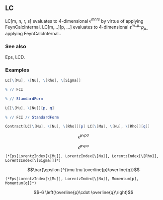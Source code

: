 ##  LC 

LC[m, n, r, s] evaluates to 4-dimensional $\epsilon ^{m n r s}$ by virtue of applying FeynCalcInternal. LC[m,...][p, ...] evaluates to 4-dimensional $\epsilon ^{m \text{..} \mu  \text{..}}p_{\mu  \text{..}}$ applying FeynCalcInternal..

###  See also 

Eps, LCD.

###  Examples 

```mathematica
LC[\[Mu], \[Nu], \[Rho], \[Sigma]] 
 
% // FCI 
 
% // StandardForm 
 
LC[\[Mu], \[Nu]][p, q] 
 
% // FCI // StandardForm 
 
Contract[LC[\[Mu], \[Nu], \[Rho]][p] LC[\[Mu], \[Nu], \[Rho]][q]] 
```

$$\bar{\epsilon }^{\mu \nu \rho \sigma }$$

$$\bar{\epsilon }^{\mu \nu \rho \sigma }$$

```
(*Eps[LorentzIndex[\[Mu]], LorentzIndex[\[Nu]], LorentzIndex[\[Rho]], LorentzIndex[\[Sigma]]]*)
```

$$\bar{\epsilon }^{\mu \nu \overline{p}\overline{q}}$$

```
(*Eps[LorentzIndex[\[Mu]], LorentzIndex[\[Nu]], Momentum[p], Momentum[q]]*)
```

$$-6 \left(\overline{p}\cdot \overline{q}\right)$$